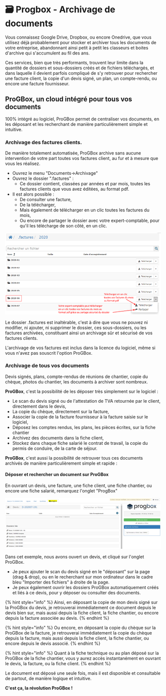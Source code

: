 # 🗃 Progbox - Archivage de documents

Vous connaissez Google Drive, Dropbox, ou encore Onedrive, que vous utilisez déjà probablement pour stocker et archiver tous les documents de votre entreprise, abandonnant ainsi petit à petit les classeurs et boites d'archive qui s'accumulent au fil des ans.

Ces services, bien que très performants, trouvent leur limite dans la quantité de dossiers et sous-dossiers créés et de fichiers téléchargés, et dans laquelle il devient parfois compliqué de s'y retrouver pour rechercher une facture client, la copie d'un devis signé, un plan, un compte-rendu, ou encore une facture fournisseur.

## ProGBox, un cloud intégré pour tous vos documents

100% intégré au logiciel, ProGBox permet de centraliser vos documents, en  les déposant et  les recherchant de manière particulièrement simple et intuitive.

### Archivage des factures clients.

De manière totalement automatisée, ProGBox archive sans aucune intervention de votre part toutes vos factures client, au fur et à mesure que vous les réalisez.

* Ouvrez le menu "Documents->Archivage"
* Ouvrez le dossier ".factures" :
  * Ce dossier contient, classées par années et par mois, toutes les factures clients que vous avez éditées, au format pdf.
* Il est alors possible :
  * De consulter une facture,
  * De la télécharger,
  * Mais également de télécharger en un clic toutes les factures du mois,
  * Ou encore de partager le dossier avec votre expert-comptable, pour qu'il les télécharge de son côté, en un clic.

![](../.gitbook/assets/progbox-factures.png)

Le dossier .factures est inaltérable, c'est à dire que vous ne pouvez ni modifier, ni ajouter, ni supprimer le dossier, ces sous-dossiers, ou les factures archivées, constituant ainsi un archivage sûr et sécurisé de vos factures clients.

L'archivage de vos factures est inclus dans la licence du logiciel, même si vous n'avez pas souscrit l'option ProGBox.

### Archivage de tous vos documents

Devis signés, plans, compte-rendus de réunions de chantier, copie du chèque, photos du chantier, les documents à archiver sont nombreux.

**ProGBox**, c'est la possibilité de les déposer très simplement sur le logiciel :

* Le scan du devis signé ou de l'attestation de TVA retournée par le client, directement dans le devis,
* La copie du chèque, directement sur la facture,
* Associer la copie de la facture fournisseur à la facture saisie sur le logiciel,
* Déposez les comptes rendus, les plans, les pièces écrites, sur la fiche chantier
* Archivez des documents dans la fiche client, 
* Stockez dans chaque fiche salarié le contrat de travail, la copie du permis de conduire, de la carte de séjour.

**ProGBox**, c'est aussi la possibilité de retrouver tous ces documents archivés de manière particulièrement simple et rapide :

#### Déposer et rechercher un document sur ProGBox

En ouvrant un devis, une facture, une fiche client, une fiche chantier, ou encore une fiche salarié, remarquez l'onglet "ProgBox"

![](../.gitbook/assets/progbox.png)

Dans cet exemple, nous avons ouvert un devis, et cliqué sur l'onglet ProGBox.

* Je peux ajouter le scan du devis signé en le "déposant" sur la page (drag & drop), ou en le recherchant sur mon ordinateur dans le cadre bleu "Importer des fichiers" à droite de la page.
* Je peux également ouvrir les dossiers ProGBox automatiquement créés et liés à ce devis, pour y déposer ou consulter des documents.

{% hint style="info" %}
Ainsi, en déposant la copie de mon devis signé sur la ProGBox du devis, je retrouverai immédiatement ce document depuis le devis bien sur, mais aussi depuis la fiche client, la fiche chantier, ou encore depuis la facture associée au devis.
{% endhint %}

{% hint style="info" %}
Ou encore, en déposant la copie du chèque sur la ProGBox de la facture, je retrouverai immédiatement la copie du chèque depuis la facture, mais aussi depuis la fiche client, la fiche chantier, ou encore depuis le devis associé.
{% endhint %}

{% hint style="info" %}
Quant à la fiche technique ou au plan déposé sur la ProGBox de la fiche chantier, vous y aurez accès instantanément en ouvrant le devis, la facture, ou la fiche client.
{% endhint %}

Le document est déposé une seule fois, mais il est disponible et consultable de partout, de manière logique et intuitive.

**C'est ça, la révolution ProGBox !**
